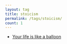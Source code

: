 ```yaml
---
layout: tag
title: stoicism
permalink: /tags/stoicism/
count: 1
---
```


- [Your life is like a balloon](https://ansari.io/blog/your-life-is-like-a-balloon/)
